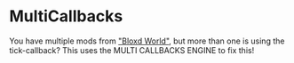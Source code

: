 # MultiCallbacks

You have multiple mods from ["Bloxd World"](https://bloxdworld.pages.dev), but more than one is using the tick-callback? This uses the MULTI CALLBACKS ENGINE to fix this!
